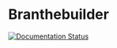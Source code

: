# Branthebuilder

[![Documentation Status](https://readthedocs.org/projects/branthebuilder/badge/?version=latest)](https://branthebuilder.readthedocs.io/en/latest/)